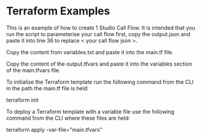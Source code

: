 # Terraform Examples

This is an example of how to create 1 Studio Call Flow. It is intended that you run the script to parameterise your call flow first, copy the output.json and paste it into line 36 to replace < your call flow json >.

Copy the content from variables.txt and paste it into the main.tf file.

Copy the content of the output.tfvars and paste it into the variables section of the main.tfvars file.

To initialise the Terraform template run the following command from the CLI in the path the main.tf file is held:
  
terraform init   

To deploy a Terraform template with a variable file use the following command from the CLI where these files are held:  

terraform apply -var-file="main.tfvars"